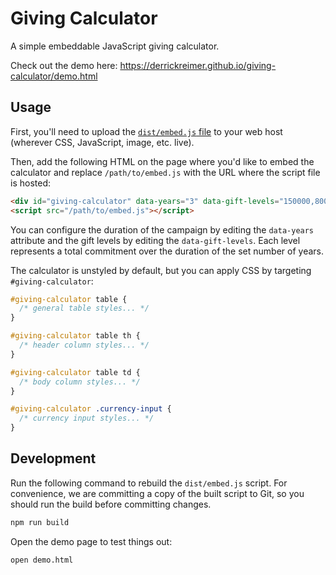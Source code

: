 # Giving Calculator

A simple embeddable JavaScript giving calculator.

Check out the demo here: https://derrickreimer.github.io/giving-calculator/demo.html

## Usage

First, you'll need to upload the [`dist/embed.js` file](https://raw.githubusercontent.com/derrickreimer/giving-calculator/main/dist/embed.js) to your web host (wherever CSS, JavaScript, image, etc. live).

Then, add the following HTML on the page where you'd like to embed the calculator and replace `/path/to/embed.js` with the URL where the script file is hosted:

```html
<div id="giving-calculator" data-years="3" data-gift-levels="150000,80000,50000,35000,25000,15000,7500,5000,2500,1200"></div>
<script src="/path/to/embed.js"></script>
```

You can configure the duration of the campaign by editing the `data-years` attribute and the gift levels by editing the `data-gift-levels`. Each level represents a total commitment over the duration of the set number of years.

The calculator is unstyled by default, but you can apply CSS by targeting `#giving-calculator`:

```css
#giving-calculator table {
  /* general table styles... */
}

#giving-calculator table th {
  /* header column styles... */
}

#giving-calculator table td {
  /* body column styles... */
}

#giving-calculator .currency-input {
  /* currency input styles... */
}
```

## Development

Run the following command to rebuild the `dist/embed.js` script. For convenience, we are committing a copy of the built script to Git, so you should run the build before committing changes.

```bash
npm run build
```

Open the demo page to test things out:

```bash
open demo.html
```
